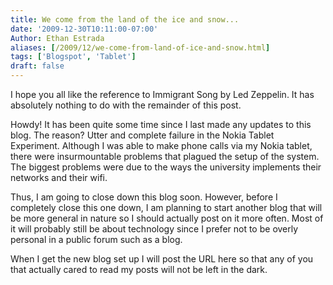 ```yaml
---
title: We come from the land of the ice and snow...
date: '2009-12-30T10:11:00-07:00'
Author: Ethan Estrada
aliases: [/2009/12/we-come-from-land-of-ice-and-snow.html]
tags: ['Blogspot', 'Tablet']
draft: false
---
```


I hope you all like the reference to Immigrant Song by Led Zeppelin.
It has absolutely nothing to do with the remainder of this post.

Howdy!
It has been quite some time since I last made any updates to this blog.
The reason?
Utter and complete failure in the Nokia Tablet Experiment.
Although I was able to make phone calls via my Nokia tablet,
there were insurmountable problems that plagued the setup of the system.
The biggest problems were due to the ways the university implements their networks
and their wifi.

Thus,
I am going to close down this blog soon.
However,
before I completely close this one down,
I am planning to start another blog that will be more general in nature
so I should actually post on it more often.
Most of it will probably still be about technology
since I prefer not to be overly personal in a public forum such as a blog.

When I get the new blog set up I will post the URL here
so that any of you that actually cared to read my posts will not be left in the dark.
